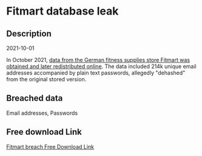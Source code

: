 # Fitmart database leak

## Description

2021-10-01

In October 2021, <a href="https://www.mydealz.de/diskussion/datenleck-bei-fitmart-2214625" target="_blank" rel="noopener">data from the German fitness supplies store Fitmart was obtained and later redistributed online</a>. The data included 214k unique email addresses accompanied by plain text passwords, allegedly &quot;dehashed&quot; from the original stored version.

## Breached data

Email addresses, Passwords

## Free download Link

[Fitmart breach Free Download Link](https://link-to.net/1229997/363.65216914752506/dynamic/?r=aHR0cHM6Ly93d3cubWVkaWFmaXJlLmNvbS92aWV3L0hZSm5JcXMyWUdhM3hneC9maXRtYXJ0LmRlL2ZpbGU=)